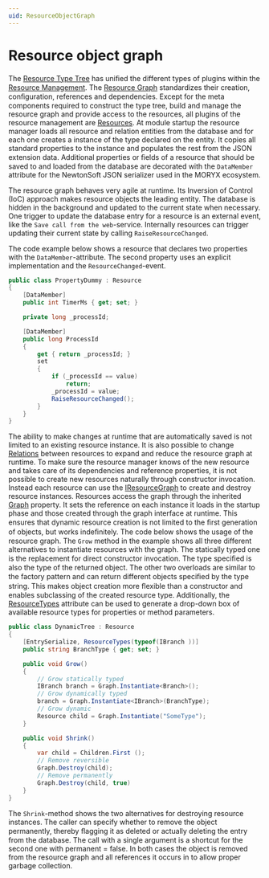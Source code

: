```yaml
---
uid: ResourceObjectGraph
---
```

# Resource object graph

The [Resource Type Tree](ResourceTypeTree.md) has uniﬁed the different types of plugins within the [Resource Management](ResourceManagement.md).
The [Resource Graph](xref:Moryx.AbstractionLayer.Resources.IResourceGraph) standardizes their creation, conﬁguration, references and dependencies.
Except for the meta components required to construct the type tree, build and manage the resource graph and provide access to the resources, all plugins of the resource management are [Resources](xref:Moryx.AbstractionLayer.Resources.IResource).
At module startup the resource manager loads all resource and relation entities from the database and for each one creates a instance of the type declared on the entity.
It copies all standard properties to the instance and populates the rest from the JSON extension data.
Additional properties or ﬁelds of a resource that should be saved to and loaded from the database are decorated with the `DataMember` attribute for the NewtonSoft JSON serializer used in the MORYX ecosystem.

The resource graph behaves very agile at runtime.
Its Inversion of Control (IoC) approach makes resource objects the leading entity.
The database is hidden in the background and updated to the current state when necessary.
One trigger to update the database entry for a resource is an external event, like the `Save call from the web`-service.
Internally resources can trigger updating their current state by calling `RaiseResourceChanged`.

The code example below shows a resource that declares two properties with the `DataMember`-attribute. The second property uses an explicit implementation and the `ResourceChanged`-event.

```cs
public class PropertyDummy : Resource
{
    [DataMember]
    public int TimerMs { get; set; }

    private long _processId;

    [DataMember]
    public long ProcessId
    {
        get { return _processId; }
        set
        {
            if (_processId == value)
                return;
            _processId = value;
            RaiseResourceChanged();
        }
    }
}
```

The ability to make changes at runtime that are automatically saved is not limited to an existing resource instance.
It is also possible to change [Relations](ResourceRelations.md) between resources to expand and reduce the resource graph at runtime.
To make sure the resource manager knows of the new resource and takes care of its dependencies and reference properties, it is not possible to create new resources naturally through constructor invocation.
Instead each resource can use the [IResourceGraph](xref:Moryx.AbstractionLayer.Resources.IResourceGraph) to create and destroy resource instances.
Resources access the graph through the inherited [Graph](xref:Moryx.AbstractionLayer.Resources.Resource.Graph) property.
It sets the reference on each instance it loads in the startup phase and those created through the graph interface at runtime.
This ensures that dynamic resource creation is not limited to the ﬁrst generation of objects, but works indeﬁnitely.
The code below shows the usage of the resource graph. The `Grow` method in the example shows all three different alternatives to instantiate resources with the graph.
The statically typed one is the replacement for direct constructor invocation.
The type speciﬁed is also the type of the returned object.
The other two overloads are similar to the factory pattern and can return different objects speciﬁed by the type string.
This makes object creation more ﬂexible than a constructor and enables subclassing of the created resource type.
Additionally, the [ResourceTypes](xref:Moryx.AbstractionLayer.Resources.ResourceTypesAttribute) attribute can be used to generate a drop-down box of available resource types for properties or method parameters.

```cs
public class DynamicTree : Resource
{
    [EntrySerialize, ResourceTypes(typeof(IBranch ))]
    public string BranchType { get; set; }

    public void Grow()
    {
        // Grow statically typed
        IBranch branch = Graph.Instantiate<Branch>();
        // Grow dynamically typed
        branch = Graph.Instantiate<IBranch>(BranchType);
        // Grow dynamic
        Resource child = Graph.Instantiate("SomeType");
    }

    public void Shrink()
    {
        var child = Children.First ();
        // Remove reversible
        Graph.Destroy(child);
        // Remove permanently
        Graph.Destroy(child, true)
    }
}

```

The `Shrink`-method shows the two alternatives for destroying resource instances. The caller can specify whether to remove the object permanently, thereby ﬂagging it as deleted or actually deleting the entry from the database. The call with a single argument is a shortcut for the second one with permanent = false. In both cases the object is removed from the resource graph and all references it occurs in to allow proper garbage collection.